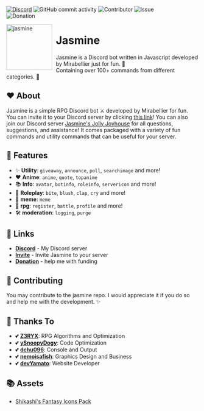[![Discord](https://img.shields.io/discord/864537979339014184?color=blue&label=Jasmine%27s%20Jolly%20Joyhouse&logo=discord&logoColor=white&style=plastic)](https://discord.gg/NcPeGuNEdc)
![GitHub commit activity](https://img.shields.io/github/commit-activity/m/MiraBellierr/jasmine?logo=github&style=plastic)
![Contributor](https://img.shields.io/github/contributors/MiraBellierr/jasmine?color=blue&logo=github&style=plastic)
![Issue](https://img.shields.io/github/issues-closed/MiraBellierr/jasmine?color=blue&logo=github&style=plastic)<br>
![Donation](https://img.shields.io/github/sponsors/MiraBellierr?color=blue&label=Patreon&logo=patreon&style=plastic)

<img width="120" height="120" align="left" style="float: left; margin: 0 10px 0 0;" alt="jasmine" src="https://cdn.discordapp.com/attachments/873441703330185250/1004738366912348210/d8f6a7c57082620bb61ab4fdf5cc671a.jpg">

# Jasmine

Jasmine is a Discord bot written in Javascript developed by Mirabellier just for fun. 🍄<br>Containing over 100+ commands from different categories. 🌼

## ❤️ About

Jasmine is a simple RPG Discord bot ⚔️ developed by Mirabellier for fun. You can invite it to your Discord server by clicking [this link](https://discord.com/api/oauth2/authorize?client_id=969633016089546763&permissions=0&scope=bot%20applications.commands)! You can also join our Discord server [Jasmine's Jolly Joyhouse](https://discord.gg/NcPeGuNEdc) for all questions, suggestions, and assistance! It comes packaged with a variety of fun commands and utility commands that can be useful for your server.

## 🧡 Features

- :sparkles: **Utility**: `giveaway`, `announce`, `poll`, `searchimage` and more!
- ❤ **Anime**: `anime`, `quote`, `topanime`
- 📚 **Info**: `avatar`, `botinfo`, `roleinfo`, `servericon` and more!
- 🤺 **Roleplay**: `bite`, `blush`, `clap`, `cry` and more!
- 🤣 **meme**: `meme`
- 👹 **rpg**: `register`, `battle`, `profile` and more!
- 🛠 **moderation**: `logging`, `purge`

## 🧡 Links

- **[Discord](https://discord.gg/NcPeGuNEdc)** - My Discord server
- **[Invite](https://discord.com/api/oauth2/authorize?client_id=969633016089546763&permissions=0&scope=bot%20applications.commands)** - Invite Jasmine to your server
- **[Donation](https://www.patreon.com/jasminebot)** - help me with funding

## 💛 Contributing

You may contribute to the jasmine repo. I would appreciate it if you do so and help me with the development. ✨

## 💙 Thanks To

- 💕 **[Z3RYX](https://github.com/Z3RYX)**: RPG Algorithms and Optimization
- 💕 **[ySnoopyDogy](https://github.com/ySnoopyDogy)**: Code Optimization
- 💕 **[dchu096](https://github.com/dchu096)**: Console and Output
- 💕 **[nemoisafish](https://github.com/nemoisafish)**: Graphics Design and Business
- 💕 **[devYamato](https://github.com/devYamato)**: Website Developer

## 📚 Assets

- [Shikashi's Fantasy Icons Pack](https://cheekyinkling.itch.io/shikashis-fantasy-icons-pack)
